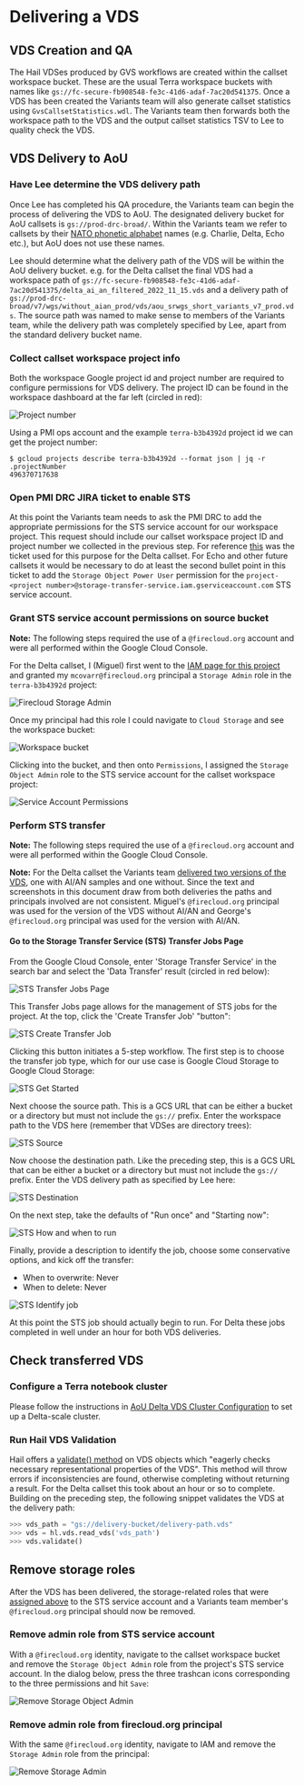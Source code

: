 # Delivering a VDS

## VDS Creation and QA

The Hail VDSes produced by GVS workflows are created within the callset workspace bucket. These are the usual
Terra workspace buckets with names like `gs://fc-secure-fb908548-fe3c-41d6-adaf-7ac20d541375`. Once a VDS has been
created the Variants team will also generate callset statistics using `GvsCallsetStatistics.wdl`. The Variants team
then forwards both the workspace path to the VDS and the output callset statistics TSV to Lee to quality check the VDS.

## VDS Delivery to AoU

### Have Lee determine the VDS delivery path

Once Lee has completed his QA procedure, the Variants team can begin the process of delivering the VDS to AoU. The
designated delivery bucket for AoU callsets is `gs://prod-drc-broad/`. Within the Variants team we refer to callsets
by their [NATO phonetic alphabet](https://en.wikipedia.org/wiki/NATO_phonetic_alphabet) names (e.g. Charlie, Delta, Echo
etc.), but AoU does not use these names.

Lee should determine what the delivery path of the VDS will be within the AoU delivery bucket. e.g. for
the Delta callset the final VDS had a workspace path
of `gs://fc-secure-fb908548-fe3c-41d6-adaf-7ac20d541375/delta_ai_an_filtered_2022_11_15.vds` and a delivery path
of `gs://prod-drc-broad/v7/wgs/without_aian_prod/vds/aou_srwgs_short_variants_v7_prod.vds`. The source path was named to
make sense to members of the Variants team, while the delivery path was completely specified by Lee, apart from the
standard delivery bucket name.

### Collect callset workspace project info

Both the workspace Google project id and project number are required to configure permissions for VDS delivery. The
project ID can be found in the workspace dashboard at the far left (circled in red):

![Project number](Callset%20Workspace%20Dashboard.png)

Using a PMI ops account and the example `terra-b3b4392d` project id we can get the project number:

```shell
$ gcloud projects describe terra-b3b4392d --format json | jq -r .projectNumber
496370717638
```

### Open PMI DRC JIRA ticket to enable STS

At this point the Variants team needs to ask the PMI DRC to add the appropriate permissions for the STS service account
for our workspace project. This request should include our callset workspace project ID and project number we collected
in the previous step.
For reference [this](https://precisionmedicineinitiative.atlassian.net/browse/PD-8286) was the ticket used for this
purpose for the Delta callset. For Echo and other future callsets it would be necessary to do at least the second bullet
point in this ticket to add the `Storage Object Power User` permission for
the `project-<project number>@storage-transfer-service.iam.gserviceaccount.com` STS service account.

### Grant STS service account permissions on source bucket

**Note:** The following steps required the use of a `@firecloud.org` account and were all performed within the Google
Cloud Console.

For the Delta callset, I (Miguel) first went to
the [IAM page for this project](https://console.cloud.google.com/iam-admin/iam?project=terra-b3b4392d)
and granted my  `mcovarr@firecloud.org` principal a `Storage Admin` role in the `terra-b3b4392d` project:

![Firecloud Storage Admin](Firecloud%20Storage%20Admin.png)

Once my principal had this role I could navigate to `Cloud Storage` and see the workspace bucket:

![Workspace bucket](./Workspace%20Bucket.png)

Clicking into the bucket, and then onto `Permissions`, I assigned the `Storage Object Admin` role to the STS service
account for the callset workspace project:

![Service Account Permissions](./Service%20Account%20Permissions.png)

### Perform STS transfer

**Note:** The following steps required the use of a `@firecloud.org` account and were all performed within the Google
Cloud Console.

**Note:** For the Delta callset the Variants
team [delivered two versions of the VDS](https://broadworkbench.atlassian.net/browse/VS-716), one with AI/AN samples and
one without. Since the text and screenshots in this document draw from both deliveries the paths and principals involved
are not consistent. Miguel's `@firecloud.org` principal was used for the version of the VDS without AI/AN and
George's `@firecloud.org` principal was used for the version with AI/AN.

#### Go to the Storage Transfer Service (STS) Transfer Jobs Page

From the Google Cloud Console, enter 'Storage Transfer Service' in the search bar and select the 'Data Transfer' result
(circled in red below):

![STS Transfer Jobs Page](./STS%200.png)

This Transfer Jobs page allows for the management of STS jobs for the project. At the top, click the 'Create Transfer
Job' "button":

![STS Create Transfer Job](./STS%201.png)

Clicking this button initiates a 5-step workflow. The first step is to choose the transfer job type, which for our use
case is Google Cloud Storage to Google Cloud Storage:

![STS Get Started](./STS%202.png)

Next choose the source path. This is a GCS URL that can be either a bucket or a directory but must not include
the `gs://` prefix. Enter the workspace path to the VDS here (remember that VDSes are directory trees):

![STS Source](./STS%203.png)

Now choose the destination path. Like the preceding step, this is a GCS URL that can be either a bucket or a directory
but must not include the `gs://` prefix. Enter the VDS delivery path as specified by Lee here:

![STS Destination](./STS%204.png)

On the next step, take the defaults of "Run once" and "Starting now":

![STS How and when to run](./STS%205.png)

Finally, provide a description to identify the job, choose some conservative options, and kick off the transfer:

* When to overwrite: Never
* When to delete: Never

![STS Identify job](./STS%206.png)

At this point the STS job should actually begin to run. For Delta these jobs completed in well under an hour for both
VDS deliveries.

## Check transferred VDS

### Configure a Terra notebook cluster

Please follow the instructions
in [AoU Delta VDS Cluster Configuration](./AoU%20Delta%20VDS%20Cluster%20Configuration.md) to set up a Delta-scale
cluster.

### Run Hail VDS Validation

Hail offers
a [validate() method](https://hail.is/docs/0.2/vds/hail.vds.VariantDataset.html#hail.vds.VariantDataset.validate) on
VDS objects which "eagerly checks necessary representational properties of the VDS". This method will throw errors if
inconsistencies are found, otherwise completing without returning a result. For the Delta callset this took about an
hour or so to complete. Building on the preceding step, the following snippet validates the VDS at the delivery path:

```python
>>> vds_path = "gs://delivery-bucket/delivery-path.vds"
>>> vds = hl.vds.read_vds('vds_path')
>>> vds.validate()
```

## Remove storage roles

After the VDS has been delivered, the storage-related roles that
were [assigned above](#grant-sts-service-account-permissions-on-source-bucket) to the STS service account and a
Variants team member's `@firecloud.org` principal should now be removed.

### Remove admin role from STS service account

With a `@firecloud.org` identity, navigate to the callset workspace bucket and remove the `Storage Object Admin` role
from the project's STS service account. In the dialog below, press the three trashcan icons corresponding to the three
permissions and hit `Save`:

![Remove Storage Object Admin](./Remove%20STS%20SA%20Storage%20Object%20Admin.png)

### Remove admin role from firecloud.org principal

With the same `@firecloud.org` identity, navigate to IAM and remove the `Storage Admin` role from the principal:

![Remove Storage Admin](./Remove%20Storage%20Admin.png)
